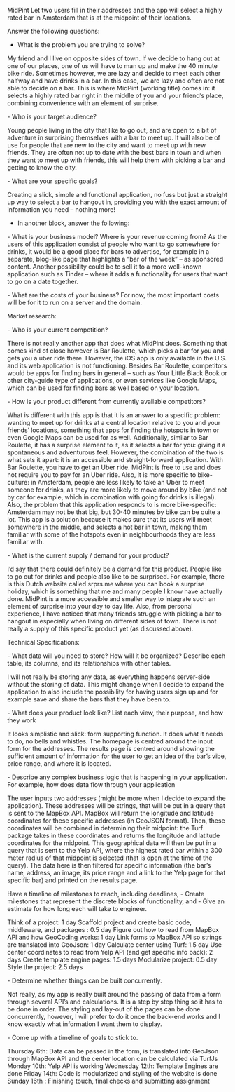 MidPint
Let two users fill in their addresses and the app will select a highly rated bar in Amsterdam that is at the midpoint of their locations.

Answer the following questions:

- What is the problem you are trying to solve?

My friend and I live on opposite sides of town. If we decide to hang out at one of our places, one of us will have to man up and make the 40 minute bike ride. Sometimes however, we are lazy and decide to meet each other halfway and have drinks in a bar. In this case, we are lazy and often are not able to decide on a bar. This is where MidPint (working title) comes in: it selects a highly rated bar right in the middle of you and your friend’s place, combining convenience with an element of surprise.

- Who is your target audience?

Young people living in the city that like to go out, and are open to a bit of adventure in surprising themselves with a bar to meet up. It will also be of use for people that are new to the city and want to meet up with new friends. They are often not up to date with the best bars in town and when they want to meet up with friends, this will help them with picking a bar and getting to know the city.

- What are your specific goals?

Creating a slick, simple and functional application, no fuss but just a straight up way to select a bar to hangout in, providing you with the exact amount of information you need – nothing more!

- In another block, answer the following:

- What is your business model? Where is your revenue coming from?
As the users of this application consist of people who want to go somewhere for drinks, it would be a good place for bars to advertise, for example in a separate, blog-like page that highlights a “bar of the week” – as sponsored content. Another possibility could be to sell it to a more well-known application such as Tinder – where it adds a functionality for users that want to go on a date together.

- What are the costs of your business?
For now, the most important costs will be for it to run on a server and the domain.

Market research:

- Who is your current competition?

There is not really another app that does what MidPint does. Something that comes kind of close however is Bar Roulette, which picks a bar for you and gets you a uber ride there. However, the iOS app is only available in the U.S. and its web application is not functioning. Besides Bar Roulette, competitors would be apps for finding bars in general – such as Your Little Black Book or other city-guide type of applications, or even services like Google Maps, which can be used for finding bars as well based on your location.

- How is your product different from currently available competitors?

What is different with this app is that it is an answer to a specific problem: wanting to meet up for drinks at a central location relative to you and your friends’ locations, something that apps for finding the hotspots in town or even Google Maps can be used for as well. Additionally, similar to Bar Roulette, it has a surprise element to it, as it selects a bar for you: giving it a spontaneous and adventurous feel. However, the combination of the two is what sets it apart: it is an accessible and straight-forward application. With Bar Roulette, you have to get an Uber ride. MidPint is free to use and does not require you to pay for an Uber ride. Also, it is more specific to bike-culture: in Amsterdam, people are less likely to take an Uber to meet someone for drinks, as they are more likely to move around by bike (and not by car for example, which in combination with going for drinks is illegal). Also, the problem that this application responds to is more bike-specific: Amsterdam may not be that big, but 30-40 minutes by bike can be quite a lot.
This app is a solution because it makes sure that its users will meet somewhere in the middle, and selects a hot bar in town, making them familiar with some of the hotspots even in neighbourhoods they are less familiar with.

- What is the current supply / demand for your product?

I’d say that there could definitely be a demand for this product. People like to go out for drinks and people also like to be surprised. For example, there is this Dutch website called srprs.me where you can book a surprise holiday, which is something that me and many people I know have actually done. MidPint is a more accessible and smaller way to integrate such an element of surprise into your day to day life. Also, from personal experience, I have noticed that many friends struggle with picking a bar to hangout in especially when living on different sides of town. There is not really a supply of this specific product yet (as discussed above).

Technical Specifications:

- What data will you need to store? How will it be organized? Describe each table, its columns, and its relationships with other tables.

I will not really be storing any data, as everything happens server-side without the storing of data. This might change when I decide to expand the application to also include the possibility for having users sign up and for example save and share the bars that they have been to.

- What does your product look like? List each view, their purpose, and how they work

It looks simplistic and slick: form supporting function. It does what it needs to do, no bells and whistles.
The homepage is centred around the input form for the addresses.
The results page is centred around showing the sufficient amount of information for the user to get an idea of the bar’s vibe, price range, and where it is located.

- Describe any complex business logic that is happening in your application. For example, how does data flow through your application

The user inputs two addresses (might be more when I decide to expand the application). These addresses will be strings, that will be put in a query that is sent to the MapBox API. MapBox will return the longitude and latitude coordinates for these specific addresses (in GeoJSON format). Then, these coordinates will be combined in determining their midpoint: the Turf package takes in these coordinates and returns the longitude and latitude coordinates for the midpoint. This geographical data will then be put in a query that is sent to the Yelp API, where the highest rated bar within a 300 meter radius of that midpoint is selected (that is open at the time of the query). The data here is then filtered for specific information (the bar’s name, address, an image, its price range and a link to the Yelp page for that specific bar) and printed on the results page.

Have a timeline of milestones to reach, including deadlines, - Create milestones that represent the discrete blocks of functionality, and - Give an estimate for how long each will take to engineer.

Think of a project: 1 day
Scaffold project and create basic code, middleware, and packages : 0.5 day
Figure out how to read from MapBox API and how GeoCoding works: 1 day
Link forms to MapBox API so strings are translated into GeoJson: 1 day
Calculate center using Turf: 1.5 day
Use center coordinates to read from Yelp API (and get specific info back): 2 days
Create template engine pages: 1.5 days
Modularize project: 0.5 day
Style the project: 2.5 days

- Determine whether things can be built concurrently.

Not really, as my app is really built around the passing of data from a form through several API’s and calculations. It is a step by step thing so it has to be done in order. The styling and lay-out of the pages can be done concurrently, however, I will prefer to do it once the back-end works and I know exactly what information I want them to display.

- Come up with a timeline of goals to stick to.

Thursday 6th: Data can be passed in the form, is translated into GeoJson through MapBox API and the center location can be calculated via TurfJs
Monday 10th: Yelp API is working
Wednesday 12th: Template Engines are done
Friday 14th: Code is modularized and styling of the website is done
Sunday 16th : Finishing touch, final checks and submitting assignment
